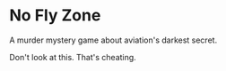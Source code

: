 # No Fly Zone

A murder mystery game about aviation's darkest secret.

Don't look at this. That's cheating.

